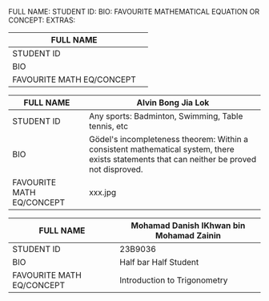 FULL NAME: 
STUDENT ID:
BIO:
FAVOURITE MATHEMATICAL EQUATION OR CONCEPT:
EXTRAS: 

<!-- Revision 1 -->
|FULL NAME                  |                                                               |
|---------------------------|---------------------------------------------------------------|
|STUDENT ID                 |                                                               |
|BIO                        |                                                               |
|FAVOURITE MATH EQ/CONCEPT  |                                                               |

|FULL NAME                  | Alvin Bong Jia Lok                                                              |
|---------------------------|---------------------------------------------------------------|
|STUDENT ID                 | Any sports: Badminton, Swimming, Table tennis, etc            |
|BIO                        | Gödel's incompleteness theorem: Within a consistent mathematical system, there exists statements that can neither be proved not disproved.|
|FAVOURITE MATH EQ/CONCEPT  | xxx.jpg                                                              |

|FULL NAME                  | Mohamad Danish IKhwan bin Mohamad Zainin                                                              |
|---------------------------|---------------------------------------------------------------|
|STUDENT ID                 | 23B9036                                                              |
|BIO                        | Half bar Half Student                                                              |
|FAVOURITE MATH EQ/CONCEPT  | Introduction to Trigonometry                                                              |
